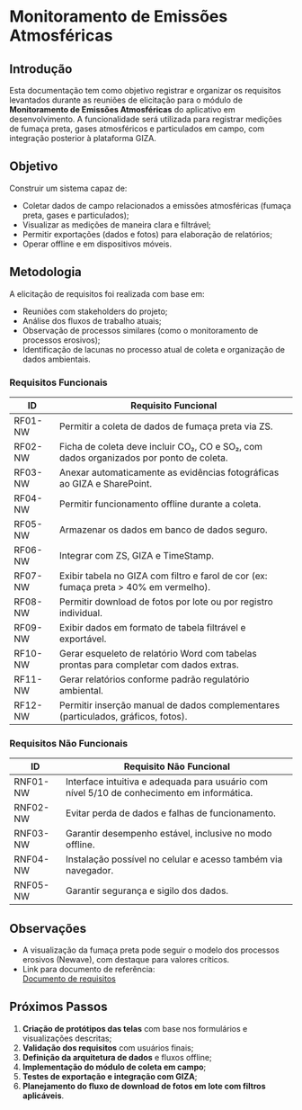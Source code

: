 # Monitoramento de Emissões Atmosféricas

## Introdução

Esta documentação tem como objetivo registrar e organizar os requisitos levantados durante as reuniões de elicitação para o módulo de **Monitoramento de Emissões Atmosféricas** do aplicativo em desenvolvimento. A funcionalidade será utilizada para registrar medições de fumaça preta, gases atmosféricos e particulados em campo, com integração posterior à plataforma GIZA.

## Objetivo

Construir um sistema capaz de:

- Coletar dados de campo relacionados a emissões atmosféricas (fumaça preta, gases e particulados);
- Visualizar as medições de maneira clara e filtrável;
- Permitir exportações (dados e fotos) para elaboração de relatórios;
- Operar offline e em dispositivos móveis.

## Metodologia

A elicitação de requisitos foi realizada com base em:

- Reuniões com stakeholders do projeto;
- Análise dos fluxos de trabalho atuais;
- Observação de processos similares (como o monitoramento de processos erosivos);
- Identificação de lacunas no processo atual de coleta e organização de dados ambientais.

### Requisitos Funcionais

| **ID**  | **Requisito Funcional**                                                                |
| ------- | -------------------------------------------------------------------------------------- |
| RF01-NW | Permitir a coleta de dados de fumaça preta via ZS.                                     |
| RF02-NW | Ficha de coleta deve incluir CO₂, CO e SO₂, com dados organizados por ponto de coleta. |
| RF03-NW | Anexar automaticamente as evidências fotográficas ao GIZA e SharePoint.                |
| RF04-NW | Permitir funcionamento offline durante a coleta.                                       |
| RF05-NW | Armazenar os dados em banco de dados seguro.                                           |
| RF06-NW | Integrar com ZS, GIZA e TimeStamp.                                                     |
| RF07-NW | Exibir tabela no GIZA com filtro e farol de cor (ex: fumaça preta > 40% em vermelho).  |
| RF08-NW | Permitir download de fotos por lote ou por registro individual.                        |
| RF09-NW | Exibir dados em formato de tabela filtrável e exportável.                              |
| RF10-NW | Gerar esqueleto de relatório Word com tabelas prontas para completar com dados extras. |
| RF11-NW | Gerar relatórios conforme padrão regulatório ambiental.                                |
| RF12-NW | Permitir inserção manual de dados complementares (particulados, gráficos, fotos).      |

### Requisitos Não Funcionais

| **ID**   | **Requisito Não Funcional**                                                                |
| -------- | ------------------------------------------------------------------------------------------ |
| RNF01-NW | Interface intuitiva e adequada para usuário com nível 5/10 de conhecimento em informática. |
| RNF02-NW | Evitar perda de dados e falhas de funcionamento.                                           |
| RNF03-NW | Garantir desempenho estável, inclusive no modo offline.                                    |
| RNF04-NW | Instalação possível no celular e acesso também via navegador.                              |
| RNF05-NW | Garantir segurança e sigilo dos dados.                                                     |

## Observações

- A visualização da fumaça preta pode seguir o modelo dos processos erosivos (Newave), com destaque para valores críticos.
- Link para documento de referência:  
  [Documento de requisitos](https://grupozago.sharepoint.com/:w:/s/PROJ_NEWAVE_2025/EQBooffqVDJDpczRdoUe6dQB7f_Q4qaj4M19OEpvKvnBeg?e=RyYb59)

## Próximos Passos

1. **Criação de protótipos das telas** com base nos formulários e visualizações descritas;
2. **Validação dos requisitos** com usuários finais;
3. **Definição da arquitetura de dados** e fluxos offline;
4. **Implementação do módulo de coleta em campo**;
5. **Testes de exportação e integração com GIZA**;
6. **Planejamento do fluxo de download de fotos em lote com filtros aplicáveis**.
